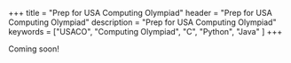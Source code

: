 +++
title = "Prep for USA Computing Olympiad"
header = "Prep for USA Computing Olympiad"
description = "Prep for USA Computing Olympiad" 
keywords = ["USACO", "Computing Olympiad", "C",  "Python", "Java" ]
+++

Coming soon!